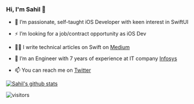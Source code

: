 ### Hi, I'm Sahil 👋


- 🔭 I’m passionate, self-taught iOS Developer with keen interest in SwiftUI 
- ⚡ I’m looking for a job/contract opportunity as iOS Dev
- ✍🏻 I write technical articles on Swift on [Medium](https://medium.com/@SahilSatralkar_18053)
- 🍁 I’m an Engineer with 7 years of experience at IT company [Infosys](https://github.com/Infosys)


- 📫 You can reach me on [Twitter](https://twitter.com/sahilsatralkar)


[![Sahil's github stats](https://github-readme-stats.vercel.app/api?username=sahilsatralkar&bg_color=161b22&text_color=ffffff)](https://github.com/anuraghazra/github-readme-stats)

![visitors](https://visitor-badge.laobi.icu/badge?page_id=sahilsatralkar)<br/>
